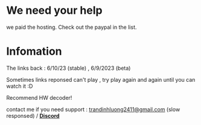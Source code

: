 # We need your help
we paid the hosting. Check out the paypal in the list.

# Infomation

The links back : 6/10/23 (stable) , 6/9/2023 (beta)



Sometimes links reponsed can't play , try play again and again until you can watch it :D

Recommend HW decoder!

contact me if you need support : trandinhluong2411@gmail.com (slow responsed) / **[Discord](https://lookup.guru/673447795843399690)**

